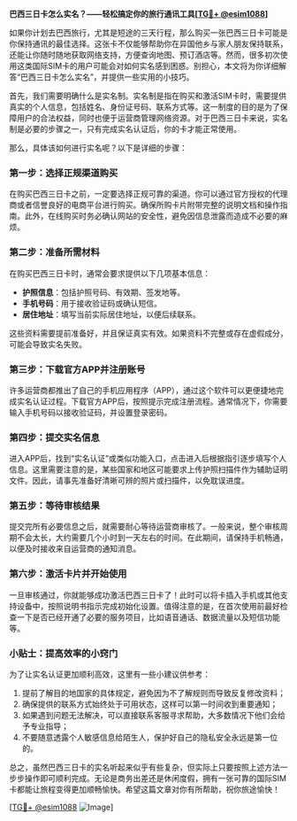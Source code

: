 **巴西三日卡怎么实名？——轻松搞定你的旅行通讯工具[[TG💪+ @esim1088](https://t.me/s/esim1088)]**

如果你计划去巴西旅行，尤其是短途的三天行程，那么购买一张巴西三日卡可能是你保持通讯的最佳选择。这张卡不仅能够帮助你在异国他乡与家人朋友保持联系，还能让你随时随地获取网络支持，方便查询地图、预订酒店等。然而，很多初次使用这类国际SIM卡的用户可能会对如何实名感到困惑。别担心，本文将为你详细解答“巴西三日卡怎么实名”，并提供一些实用的小技巧。

首先，我们需要明确什么是实名制。实名制是指在购买和激活SIM卡时，需要提供真实的个人信息，包括姓名、身份证号码、联系方式等。这一制度的目的是为了保障用户的合法权益，同时也便于运营商管理网络资源。对于巴西三日卡来说，实名制是必要的步骤之一，只有完成实名认证后，你的卡才能正常使用。

那么，具体该如何进行实名呢？以下是详细的步骤：

### 第一步：选择正规渠道购买

在购买巴西三日卡之前，一定要选择正规可靠的渠道。你可以通过官方授权的代理商或者信誉良好的电商平台进行购买。确保所购卡片附带完整的说明文档和操作指南。此外，在线购买时务必确认网站的安全性，避免因信息泄露而造成不必要的麻烦。

### 第二步：准备所需材料

在购买巴西三日卡时，通常会要求提供以下几项基本信息：
- **护照信息**：包括护照号码、有效期、签发地等。
- **手机号码**：用于接收验证码或确认短信。
- **居住地址**：填写当前实际居住地址，以便后续联系。

这些资料需要提前准备好，并且保证真实有效。如果资料不完整或存在虚假成分，可能会导致实名失败。

### 第三步：下载官方APP并注册账号

许多运营商都推出了自己的手机应用程序（APP），通过这个软件可以更便捷地完成实名认证过程。下载官方APP后，按照提示完成注册流程。通常情况下，你需要输入手机号码以接收验证码，并设置登录密码。

### 第四步：提交实名信息

进入APP后，找到“实名认证”或类似功能入口，点击进入后根据指引逐步填写个人信息。这里需要注意的是，某些国家和地区可能要求上传护照扫描件作为辅助证明文件。因此，请事先准备好清晰可辨的照片或扫描件，以免耽误进度。

### 第五步：等待审核结果

提交完所有必要信息之后，就需要耐心等待运营商审核了。一般来说，整个审核周期不会太长，大约需要几个小时到一天左右的时间。在此期间，请保持手机畅通，以便及时接收来自运营商的通知消息。

### 第六步：激活卡片并开始使用

一旦审核通过，你就能够成功激活巴西三日卡了！此时可以将卡插入手机或其他支持设备中，按照说明书指示完成初始化设置。值得注意的是，在首次使用前最好检查一下是否已经开通了必要的服务项目，比如语音通话、数据流量以及短信功能等。

### 小贴士：提高效率的小窍门

为了让实名认证更加顺利高效，这里有一些小建议供参考：
1. 提前了解目的地国家的具体规定，避免因为不了解规则而导致反复修改资料；
2. 确保提供的联系方式始终处于可用状态，这样可以第一时间收到重要通知；
3. 如果遇到问题无法解决，可以直接联系客服寻求帮助，大多数情况下他们会给予专业指导；
4. 不要随意透露个人敏感信息给陌生人，保护好自己的隐私安全永远是第一位的。

总之，虽然巴西三日卡的实名听起来似乎有些复杂，但实际上只要按照上述方法一步步操作即可顺利完成。无论是商务出差还是休闲度假，拥有一张可靠的国际SIM卡都能让旅程变得更加顺畅愉快。希望这篇文章对你有所帮助，祝你旅途愉快！

[[TG💪+ @esim1088](https://t.me/s/esim1088) ![Image](https://i.postimg.cc/4NQfJmqS/Snipaste-2025-05-13-00-14-12.png)]